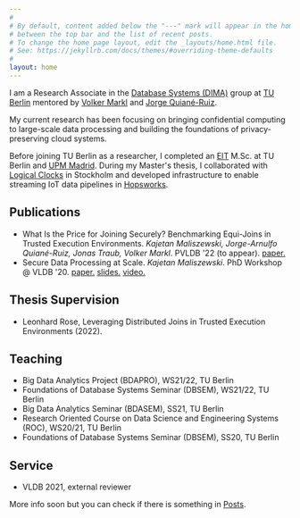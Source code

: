 ```yaml
---
#
# By default, content added below the "---" mark will appear in the home page
# between the top bar and the list of recent posts.
# To change the home page layout, edit the _layouts/home.html file.
# See: https://jekyllrb.com/docs/themes/#overriding-theme-defaults
#
layout: home
---
```


I am a Research Associate in the [Database Systems (DIMA)](https://www.dima.tu-berlin.de) group at [TU Berlin](https://www.tu.berlin/) mentored by [Volker Markl](https://www.dima.tu-berlin.de/menue/team/volker_markl/) and [Jorge Quiané-Ruiz](https://www.user.tu-berlin.de/quiane/). 

My current research has been focusing on bringing confidential computing to large-scale data processing and building the foundations of privacy-preserving cloud systems.

Before joining TU Berlin as a researcher, I completed an [EIT](https://www.eitdigital.eu/) M.Sc. at TU Berlin and [UPM Madrid](https://www.upm.es/). During my Master's thesis, I collaborated with [Logical Clocks](https://logicalclocks.com) in Stockholm and developed infrastructure to enable streaming IoT data pipelines in [Hopsworks](https://www.hopsworks.ai/).

## Publications
* What Is the Price for Joining Securely? Benchmarking Equi-Joins in Trusted Execution Environments. *Kajetan Maliszewski, Jorge-Arnulfo Quiané-Ruiz, Jonas Traub, Volker Markl*. PVLDB '22 (to appear). [paper.](https://vldb.org/pvldb/vol15/p659-maliszewski.pdf)
* Secure Data Processing at Scale. *Kajetan Maliszewski*. PhD Workshop @ VLDB '20. [paper.](http://ceur-ws.org/Vol-2652/paper07.pdf) [slides.](https://kai-chi.github.io/assets/2020_phd_vldb_slides.pdf) [video.](https://www.youtube.com/watch?v=wSNN64zvSFA)

## Thesis Supervision
* Leonhard Rose, Leveraging Distributed Joins in Trusted Execution Environments (2022).

## Teaching
* Big Data Analytics Project (BDAPRO), WS21/22, TU Berlin
* Foundations of Database Systems Seminar (DBSEM), WS21/22, TU Berlin
* Big Data Analytics Seminar (BDASEM), SS21, TU Berlin
* Research Oriented Course on Data Science and Engineering Systems (ROC), WS20/21, TU Berlin
* Foundations of Database Systems Seminar (DBSEM), SS20, TU Berlin

## Service
* VLDB 2021, external reviewer

More info soon but you can check if there is something in [Posts](/posts).

